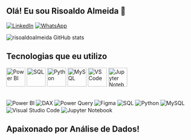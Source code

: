 ## Olá! Eu sou Risoaldo Almeida 👋

[![LinkedIn](https://img.shields.io/badge/LinkedIn-0077B5?style=for-the-badge&logo=linkedin&logoColor=white)](https://www.linkedin.com/in/risoaldoalmeida)
[![WhatsApp](https://img.shields.io/badge/WhatsApp-25D366?style=for-the-badge&logo=whatsapp&logoColor=white)](https://wa.me/5518997525743)

![risoaldoalmeida GitHub stats](https://github-readme-stats.vercel.app/api?username=risoaldoalmeida&theme=blue-green)


## Tecnologias que eu utilizo 

<img src="https://upload.wikimedia.org/wikipedia/commons/c/cf/New_Power_BI_Logo.svg" width="50px" alt="Power BI" /> <img src="https://cdn.jsdelivr.net/gh/devicons/devicon/icons/postgresql/postgresql-original.svg" width="50px" alt="SQL" />  <img src="https://cdn.jsdelivr.net/gh/devicons/devicon/icons/python/python-original.svg" width="50px" alt="Python" />  <img src="https://cdn.jsdelivr.net/gh/devicons/devicon/icons/mysql/mysql-original-wordmark.svg" width="50px" alt="MySQL" />  <img src="https://cdn.jsdelivr.net/gh/devicons/devicon/icons/vscode/vscode-original.svg" width="50px" alt="VS Code" /> <img src="https://cdn.jsdelivr.net/gh/devicons/devicon/icons/jupyter/jupyter-original.svg" width="50px" alt="Jupyter Notebook" />  

<div style="display:inline_block"><br/>
  <img align="center" alt="Power BI" src="https://img.shields.io/badge/Power%20BI-F2C811?style=for-the-badge&logo=powerbi&logoColor=black" />   
  <img align="center" alt="DAX" src= "https://img.shields.io/badge/DAX-003B57?style=for-the-badge&logo=Microsoft&logoColor=white" />
  <img align="center" alt="Power Query" src= "https://img.shields.io/badge/Power_Query-742774?style=for-the-badge&logo=microsoftpowerpoint&logoColor=white" />
  <img align="center" alt="Figma" src="https://img.shields.io/badge/Figma-F24E1E?style=for-the-badge&logo=figma&logoColor=white" />
  <img align="center" alt="SQL" src= "https://img.shields.io/badge/SQL-4479A1?style=for-the-badge&logo=postgresql&logoColor=white" />
  <img align="center" alt="Python" src= "https://img.shields.io/badge/Python-3776AB?style=for-the-badge&logo=python&logoColor=white" />
  <img align="center" alt="MySQL" src= "https://img.shields.io/badge/MySQL-4479A1?style=for-the-badge&logo=mysql&logoColor=white" />
  <img align="center" alt="Visual Studio Code" src= "https://img.shields.io/badge/VS%20Code-007ACC?style=for-the-badge&logo=visualstudiocode&logoColor=white" />
  <img align="center" alt="Jupyter Notebook" src= "https://img.shields.io/badge/Jupyter-F37626?style=for-the-badge&logo=jupyter&logoColor=white" />
  </div>


##  Apaixonado por Análise de Dados!
